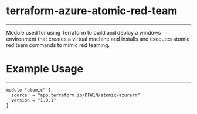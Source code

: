# terraform-azure-atomic-red-team
---
Module used for using Terraform to build and deploy a windows environment that creates a virtual machine and installs and executes atomic red team commands to mimic red teaming.

# Example Usage
---

    module "atomic" {
      source  = "app.terraform.io/DFW1N/atomic/azurerm"
      version = "1.0.1"
    }
